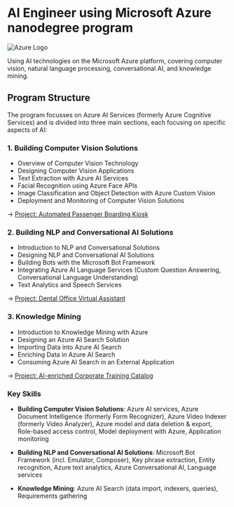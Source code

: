 # AI Engineer using Microsoft Azure nanodegree program

![Azure Logo](https://upload.wikimedia.org/wikipedia/commons/thumb/a/a8/Microsoft_Azure_Logo.svg/1280px-Microsoft_Azure_Logo.svg.png)

Using AI technologies on the Microsoft Azure platform, covering computer vision, natural language processing, conversational AI, and knowledge mining.

## Program Structure

The program focusses on Azure AI Services (formerly Azure Cognitive Services) and is divided into three main sections, each focusing on specific aspects of AI:

### 1. Building Computer Vision Solutions

- Overview of Computer Vision Technology
- Designing Computer Vision Applications
- Text Extraction with Azure AI Services
- Facial Recognition using Azure Face APIs
- Image Classification and Object Detection with Azure Custom Vision
- Deployment and Monitoring of Computer Vision Solutions

&rarr; [Project: Automated Passenger Boarding Kiosk](https://github.com/d-kleine/AZ_AI-Engineering/tree/main/project1_%20Automated-Passenger-Boarding-Kiosk)

### 2. Building NLP and Conversational AI Solutions

- Introduction to NLP and Conversational Solutions
- Designing NLP and Conversational AI Solutions
- Building Bots with the Microsoft Bot Framework
- Integrating Azure AI Language Services (Custom Question Answering, Conversational Language Understanding)
- Text Analytics and Speech Services

&rarr; [Project: Dental Office Virtual Assistant](https://github.com/d-kleine/AZ_AI-Engineering/tree/main/project2_Virtual-Dental-Office-Assistant)

### 3. Knowledge Mining

- Introduction to Knowledge Mining with Azure
- Designing an Azure AI Search Solution
- Importing Data into Azure AI Search
- Enriching Data in Azure AI Search
- Consuming Azure AI Search in an External Application

&rarr; [Project: AI-enriched Corporate Training Catalog](https://github.com/d-kleine/AZ_AI-Engineering/tree/main/project3_AI-Enriched-Corporate-Training-Catalog)

### Key Skills

- **Building Computer Vision Solutions**: Azure AI services, Azure Document Intelligence (formerly Form Recognizer), Azure Video Indexer (formerly Video Analyzer), Azure model and data deletion & export, Role-based access control, Model deployment with Azure, Application monitoring

- **Building NLP and Conversational AI Solutions**: Microsoft Bot Framework (incl. Emulator, Composer), Key phrase extraction, Entity recognition, Azure text analytics, Azure Conversational AI, Language services

- **Knowledge Mining**: Azure AI Search (data import, indexers, queries), Requirements gathering

